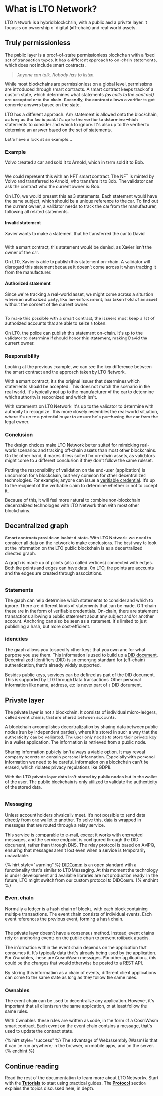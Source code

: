 # What is LTO Network?

LTO Network is a hybrid blockchain, with a public and a private layer. It focuses on ownership of digital (off-chain) and real-world assets.

## Truly permissionless

The public layer is a proof-of-stake permissionless blockchain with a fixed set of transaction types. It has a different approach to on-chain statements, which does not include smart contracts.

> _Anyone can talk. Nobody has to listen._

While most blockchains are permissionless on a global level, permissions are introduced through smart contracts. A smart contract keeps track of a custom state, which determines what statements _(as calls to the contract)_ are accepted onto the chain. Secondly, the contract allows a verifier to get concrete answers based on the state.

LTO has a different approach. Any statement is allowed onto the blockchain, as long as the fee is paid. It's up to the verifier to determine which statements to consider and which to ignore. It's also up to the verifier to determine an answer based on the set of statements.

Let's have a look at an example...

### Example

Volvo created a car and sold it to Arnold, which in term sold it to Bob.

<img src=".gitbook/assets/file.excalidraw (6).svg" alt="" class="gitbook-drawing">

We could represent this with an NFT smart contract. The NFT is minted by Volvo and transferred to Arnold, who transfers it to Bob. The validator can ask the contract who the current owner is: Bob.

On LTO, we would present this as 3 statements. Each statement would have the same subject, which should be a unique reference to the car. To find out the current owner, a validator needs to track the car from the manufacturer, following all related statements.

#### Invalid statement

Xavier wants to make a statement that he transferred the car to David.&#x20;

<img src=".gitbook/assets/file.excalidraw (4).svg" alt="" class="gitbook-drawing">

With a smart contract, this statement would be denied, as Xavier isn't the owner of the car.

On LTO, Xavier is able to publish this statement on-chain. A validator will disregard this statement because it doesn't come across it when tracking it from the manufacturer.

#### Authorized statement

Since we're tracking a real-world asset, we might come across a situation where an authorized party, like law enforcement, has taken hold of an asset without the consent of the current owner.

<img src=".gitbook/assets/file.excalidraw (5).svg" alt="" class="gitbook-drawing">

To make this possible with a smart contract, the issuers must keep a list of authorized accounts that are able to seize a token.

On LTO, the police can publish this statement on-chain. It's up to the validator to determine if should honor this statement, making David the current owner.

### Responsibility

Looking at the previous example, we can see the key difference between the smart contract and the approach taken by LTO Network.

With a smart contract, it's the original issuer that determines which statements should be accepted. This does not match the scenario in the real world. It's typically not up to the manufacturer of the car to determine which authority is recognized and which isn't.

With statements on LTO Network, it's up to the validator to determine with authority to recognize. This more closely resembles the real-world situation, where it's up to a potential buyer to ensure he's purchasing the car from the legal owner.

### Conclusion

The design choices make LTO Network better suited for mimicking real-world scenarios and tracking off-chain assets than most other blockchains. On the other hand, it makes it less suited for on-chain assets, as validators might come to a different conclusion if they don't follow the same ruleset.

Putting the responsibility of validation on the end-user (application) is uncommon for a blockchain, but very common for other decentralized technologies. For example; anyone can issue a [verifiable credential](protocol/identities/verifiable-credentials.md). It's up to the recipient of the verifiable claim to determine whether or not to accept it.

Because of this, it will feel more natural to combine non-blockchain decentralized technologies with LTO Network than with most other blockchains.

## Decentralized graph

Smart contracts provide an isolated state. With LTO Network, we need to consider all data on the network to make conclusions. The best way to look at the information on the LTO public blockchain is as a decentralized directed graph.

A graph is made up of points (also called vertices) connected with edges. Both the points and edges can have data. On LTO, the points are accounts and the edges are created through associations.

<img src=".gitbook/assets/file.excalidraw.svg" alt="" class="gitbook-drawing">

### Statements

The graph can help determine which statements to consider and which to ignore. There are different kinds of statements that can be made. Off-chain these are in the form of verifiable credentials. On-chain, there are statement transactions allowing a public statement about any subject and/or another account. Anchoring can also be seen as a statement. It's limited to just publishing a hash, but more cost-efficient.

### Identities

The graph allows you to specify other keys that you own and for what purpose you use them. This information is used to build up a [DID document](protocol/identities/decentralized-identifiers.md). Decentralized Identifiers (DID) is an emerging standard for (off-chain) authentication, that's already widely supported.

Besides public keys, services can be defined as part of the DID document. This is supported by LTO through Data transactions. Other personal information like name, address, etc is never part of a DID document.

## Private layer

The private layer is not a blockchain. It consists of individual micro-ledgers, called event chains, that are shared between accounts.

A blockchain accomplishes decentralization by sharing data between public nodes (run by independent parties), where it's stored in such a way that the authenticity can be validated. The user only needs to store their private key in a wallet application. The information is retrieved from a public node.

Sharing information publicly isn't always a viable option. It may reveal company secrets or contain personal information. Especially with personal information we need to be careful. Information on a blockchain can't be erased, which violates privacy regulations like GDPR.

With the LTO private layer data isn't stored by public nodes but in the wallet of the user. The public blockchain is only utilized to validate the authenticity of the stored data.

<img src=".gitbook/assets/file.excalidraw (3).svg" alt="" class="gitbook-drawing">

### Messaging

Unless account holders physically meet, it's not possible to send data directly from one wallet to another. To solve this, data is wrapped in messages that are routed through a relay service.

This service is comparable to e-mail, except it works with encrypted messages, and the service endpoint is configured through the DID document, rather than through DNS. The relay protocol is based on AMPQ, ensuring that messages aren't lost even when a service is temporarily unavailable.

{% hint style="warning" %}
[DIDComm](https://didcomm.org/) is an open standard with a functionality that's similar to LTO Messaging. At this moment the technology is under development and available libraries are not production ready. In the future, LTO might switch from our custom protocol to DIDComm.
{% endhint %}

### Event chain

Normally a ledger is a hash chain of blocks, with each block containing multiple transactions. The event chain consists of individual events. Each event references the previous event, forming a hash chain.

<figure><img src=".gitbook/assets/screenshot-demo.ownables.info-2023.07.11-19_02_40.png" alt=""><figcaption></figcaption></figure>

The private layer doesn't have a consensus method. Instead, event chains rely on anchoring events on the public chain to prevent rollback attacks.

The information within the event chain depends on the application that consumes it. It's typically data that's already being used by the application. For Ownables, these are CosmWasm messages. For other applications, this could be the changes that would otherwise be posted to a REST API.

By storing this information as a chain of events, different client applications can come to the same state as long as they follow the same rules.

### Ownables

The event chain can be used to decentralize any application. However, it's important that all clients run the same application, or at least follow the same rules.

With Ownables, these rules are written as code, in the form of a CosmWasm smart contract. Each event on the event chain contains a message, that's used to update the contract state.

{% hint style="success" %}
The advantage of Webassembly (Wasm) is that it can be run anywhere; in the browser, on mobile apps, and on the server.
{% endhint %}

## Continue reading

Read the rest of the documentation to learn more about LTO Networks. Start with the [**Tutorials**](./) to start using practical guides. The [**Protocol**](broken-reference) section explains the topics discussed here, in depth.
